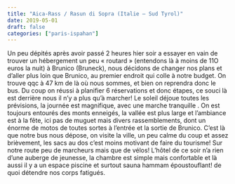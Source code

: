 ```yaml
---
title: "Aica-Rass / Rasun di Sopra (Italie – Sud Tyrol)"
date: 2019-05-01
draft: false
categories: ["paris-ispahan"]
---
```


Un peu dépités après avoir passé 2 heures hier soir a essayer en vain de trouver un hébergement un peu « routard » (entendons là à moins de 11O euros la nuit) à Brunico (Bruneck), nous décidons de changer nos plans et d’aller plus loin que Brunico, au premier endroit qui colle à notre budget. On trouve qqc à 47 km de là où nous sommes, et bien on reprendra donc le bus.
Du coup on réussi à planifier 6 réservations et donc étapes, ce souci là est derrière nous il n’y a plus qu’à marcher!
Le soleil déjoue toutes les prévisions, la journée est magnifique, avec une marche tranquille . On est toujours entourés des monts enneigés, la vallée est plus large et l’ambiance est à la fête, ici pas de muguet mais divers rassemblements, dont un énorme de motos de toutes sortes à l’entrée et la sortie de Brunico. C’est là que notre bus nous dépose, on visite la ville, un peu calme du coup et assez brièvement, les sacs au dos c’est moins motivant de faire du tourisme! Sur notre route peu de marcheurs mais que de vélos!
L’hôtel de ce soir n’a rien d’une auberge de jeunesse, la chambre est simple mais confortable et là aussi il y a un espace piscine et surtout sauna hammam époustouflant! de quoi détendre nos corps fatigués.
